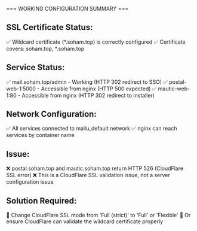=== WORKING CONFIGURATION SUMMARY ===

## SSL Certificate Status:
✅ Wildcard certificate (*.soham.top) is correctly configured
✅ Certificate covers: soham.top, *.soham.top

## Service Status:
✅ mail.soham.top/admin - Working (HTTP 302 redirect to SSO)
✅ postal-web-1:5000 - Accessible from nginx (HTTP 500 expected)
✅ mautic-web-1:80 - Accessible from nginx (HTTP 302 redirect to installer)

## Network Configuration:
✅ All services connected to mailu_default network
✅ nginx can reach services by container name

## Issue:
❌ postal.soham.top and mautic.soham.top return HTTP 526 (CloudFlare SSL error)
❌ This is a CloudFlare SSL validation issue, not a server configuration issue

## Solution Required:
🔧 Change CloudFlare SSL mode from 'Full (strict)' to 'Full' or 'Flexible'
🔧 Or ensure CloudFlare can validate the wildcard certificate properly
